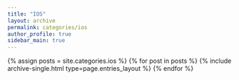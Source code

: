 ```yaml
---
title: "IOS"
layout: archive
permalink: categories/ios
author_profile: true
sidebar_main: true
---
```


<!--assign posts에만 변수 변경 -->

{% assign posts = site.categories.ios %}
{% for post in posts %} {% include archive-single.html type=page.entries_layout %} {% endfor %}
